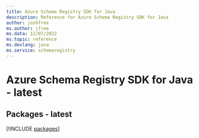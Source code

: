 ```yaml
---
title: Azure Schema Registry SDK for Java
description: Reference for Azure Schema Registry SDK for Java
author: joshfree
ms.author: jfree
ms.data: 12/07/2022
ms.topic: reference
ms.devlang: java
ms.service: schemaregistry
---
```

# Azure Schema Registry SDK for Java - latest
## Packages - latest
[!INCLUDE [packages](schema-registry-index.md)]